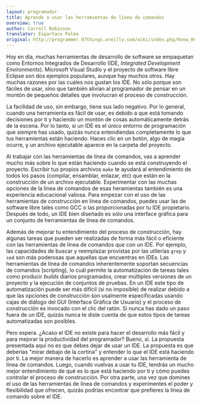 ```yaml
---
layout: programador
title: Aprende a usar las herramientas de línea de comandos
overview: true
author: Carroll Robinson
translator: Espartaco Palma
original: http://programmer.97things.oreilly.com/wiki/index.php/Know_How_to_Use_Command-line_Tools
---
```


Hoy en día, muchas herramientas de desarrollo de software se empaquetan como
Entornos Integrados de Desarrollo (IDE, _Integrated Development
Environments_). Microsoft Visual Studio y el proyecto de software libre
Eclipse son dos ejemplos populares, aunque hay muchos otros. Hay muchas
razones por las cuáles nos gustan los IDE. No sólo porque son fáciles de
usar, sino que también alivian al programador de pensar en un montón de
pequeños detalles que involucran el proceso de construcción.

La facilidad de uso, sin embargo, tiene sus lado negativo. Por lo general,
cuando una herramienta es fácil de usar, es debido a que está tomando
decisiones por ti y haciendo un montón de cosas automáticamente detrás
de la escena. Por lo tanto, si un IDE es el único entorno de programación
que siempre has usado, quizás nunca entendiendas completamente lo que tus
herramientas están haciendo. Haces clic en un botón, algo de magia ocurre,
y un archivo ejecutable aparece en la carpeta del proyecto.

Al trabajar con las herramientas de línea de comandos, vas a aprender
mucho más sobre lo que están haciendo cuando se está construyendo el
proyecto. Escribir tus propios archivos `make` te ayudará al
entendimiento de todos los pasos (compilar, ensamblar, enlazar, etc) que
están en la construcción de un archivo ejecutable. Experimentar con las
muchas opciones de la línea de comandos de esas heramientas también es
una experiencia educacional valiosa. Para empezar con el uso de las
herramientas de construcción en línea de comandos, puedes usar las de
software libre tales como GCC o las proporcionadas por tu IDE
propietario. Después de todo, un IDE bien diseñado es sólo una interface
gráfica para un conjunto de herramientas de línea de comandos.

Además de mejorar tu entendimiento del proceso de construcción, hay algunas
tareas que pueden ser realizadas de forma más fácil o eficiente con las
herramientas de línea de comandos que con un IDE. Por ejemplo, las
capacidades de buscar y reemplazar provistas por las utilerías
`grep` y `sed` son más poderosas que aquellas que encuentras en IDEs.
Las herramientas de línea de comandos inherentemente soportan secuencias de
comandos (scripting), lo cuál permite la automatización de tareas tales
como producir _builds_ diarios programados, crear múltiples versiones de
un proyecto y la ejecución de conjuntos de pruebas. En un IDE este tipo
de automatización puede ser más difícil (si no imposible) de realizar
debido a que las opciones de construcción śon usalmente especificadas
usando cajas de diálogo del GUI (Interface Gráfica de Usuario) y el
proceso de construcción es invocado con el clic del ratón. Si nunca has
dado un paso fuera de un IDE, quizás nunca te diste cuenta de que estos
tipos de tareas automatizadas son posibles.

Pero espera. ¿Acaso el IDE no existe para hacer el desarrollo más fácil
y para mejorar la productividad del programador? Bueno, sí. La propuesta
presentada aquí no es que debes dejar de usar un IDE. La propuesta es
que deberías "mirar debajo de la cortina" y entender lo que el IDE está
haciendo por ti. La mejor manera de hacerlo es aprender a usar las
herramienta de línea de comandos. Luego, cuando vuelvas a usar tu IDE,
tendrás un mucho mejor entendimiento de qué es lo que está haciendo por
ti y cómo puedes controlar el proceso de construcción. Por otra parte,
una vez que domines el uso de las herramientas de línea de comandos y
experimentes el poder y flexibilidad que ofrecen, quizás
podrías encontrar que prefieres la línea de comando sobre el IDE.

